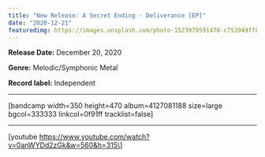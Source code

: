 ```yaml
---
title: "New Release: A Secret Ending - Deliverance [EP]"
date: "2020-12-21"
featuredimg: https://images.unsplash.com/photo-1523978591478-c753949ff840?ixlib=rb-1.2.1&ixid=eyJhcHBfaWQiOjExMzk2fQ&auto=format&fit=crop&w=1350&q=80
---
```


**Release Date:** December 20, 2020

**Genre:** Melodic/Symphonic Metal

**Record label:** Independent

* * *

\[bandcamp width=350 height=470 album=4127081188 size=large bgcol=333333 linkcol=0f91ff tracklist=false\]

* * *

\[youtube https://www.youtube.com/watch?v=0anWYDd2zGk&w=560&h=315\]
